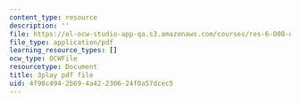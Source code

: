 ```yaml
---
content_type: resource
description: ''
file: https://ol-ocw-studio-app-qa.s3.amazonaws.com/courses/res-6-008-digital-signal-processing-spring-2011/4f98c4942b694a42230624f0a57dcec5_dHveJh0UbY8.pdf
file_type: application/pdf
learning_resource_types: []
ocw_type: OCWFile
resourcetype: Document
title: 3play pdf file
uid: 4f98c494-2b69-4a42-2306-24f0a57dcec5
---
```

